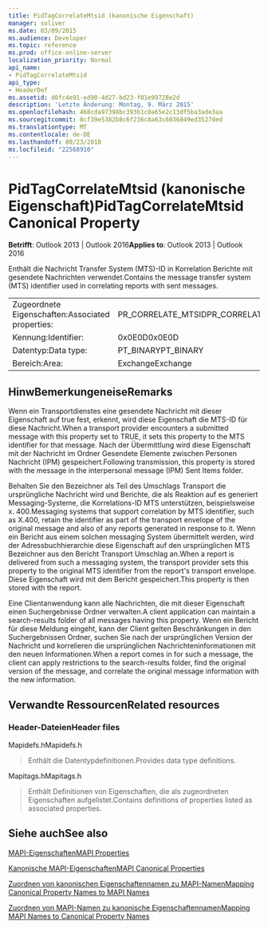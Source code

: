 ```yaml
---
title: PidTagCorrelateMtsid (kanonische Eigenschaft)
manager: soliver
ms.date: 03/09/2015
ms.audience: Developer
ms.topic: reference
ms.prod: office-online-server
localization_priority: Normal
api_name:
- PidTagCorrelateMtsid
api_type:
- HeaderDef
ms.assetid: d0fc4e91-ed90-4d27-bd23-f01e99728e2d
description: 'Letzte Änderung: Montag, 9. März 2015'
ms.openlocfilehash: 468cda97398bc393b1c0a65e2c13df5ba3ade3aa
ms.sourcegitcommit: 0cf39e5382b8c6f236c8a63c6036849ed3527ded
ms.translationtype: MT
ms.contentlocale: de-DE
ms.lasthandoff: 08/23/2018
ms.locfileid: "22568910"
---
```

# <a name="pidtagcorrelatemtsid-canonical-property"></a><span data-ttu-id="7c248-103">PidTagCorrelateMtsid (kanonische Eigenschaft)</span><span class="sxs-lookup"><span data-stu-id="7c248-103">PidTagCorrelateMtsid Canonical Property</span></span>

  
  
<span data-ttu-id="7c248-104">**Betrifft**: Outlook 2013 | Outlook 2016</span><span class="sxs-lookup"><span data-stu-id="7c248-104">**Applies to**: Outlook 2013 | Outlook 2016</span></span> 
  
<span data-ttu-id="7c248-105">Enthält die Nachricht Transfer System (MTS)-ID in Korrelation Berichte mit gesendete Nachrichten verwendet.</span><span class="sxs-lookup"><span data-stu-id="7c248-105">Contains the message transfer system (MTS) identifier used in correlating reports with sent messages.</span></span>
  
|||
|:-----|:-----|
|<span data-ttu-id="7c248-106">Zugeordnete Eigenschaften:</span><span class="sxs-lookup"><span data-stu-id="7c248-106">Associated properties:</span></span>  <br/> |<span data-ttu-id="7c248-107">PR_CORRELATE_MTSID</span><span class="sxs-lookup"><span data-stu-id="7c248-107">PR_CORRELATE_MTSID</span></span>  <br/> |
|<span data-ttu-id="7c248-108">Kennung:</span><span class="sxs-lookup"><span data-stu-id="7c248-108">Identifier:</span></span>  <br/> |<span data-ttu-id="7c248-109">0x0E0D</span><span class="sxs-lookup"><span data-stu-id="7c248-109">0x0E0D</span></span>  <br/> |
|<span data-ttu-id="7c248-110">Datentyp:</span><span class="sxs-lookup"><span data-stu-id="7c248-110">Data type:</span></span>  <br/> |<span data-ttu-id="7c248-111">PT_BINARY</span><span class="sxs-lookup"><span data-stu-id="7c248-111">PT_BINARY</span></span>  <br/> |
|<span data-ttu-id="7c248-112">Bereich:</span><span class="sxs-lookup"><span data-stu-id="7c248-112">Area:</span></span>  <br/> |<span data-ttu-id="7c248-113">Exchange</span><span class="sxs-lookup"><span data-stu-id="7c248-113">Exchange</span></span>  <br/> |
   
## <a name="remarks"></a><span data-ttu-id="7c248-114">HinwBemerkungeneise</span><span class="sxs-lookup"><span data-stu-id="7c248-114">Remarks</span></span>

<span data-ttu-id="7c248-115">Wenn ein Transportdienstes eine gesendete Nachricht mit dieser Eigenschaft auf true fest, erkennt, wird diese Eigenschaft die MTS-ID für diese Nachricht.</span><span class="sxs-lookup"><span data-stu-id="7c248-115">When a transport provider encounters a submitted message with this property set to TRUE, it sets this property to the MTS identifier for that message.</span></span> <span data-ttu-id="7c248-116">Nach der Übermittlung wird diese Eigenschaft mit der Nachricht im Ordner Gesendete Elemente zwischen Personen Nachricht (IPM) gespeichert.</span><span class="sxs-lookup"><span data-stu-id="7c248-116">Following transmission, this property is stored with the message in the interpersonal message (IPM) Sent Items folder.</span></span>
  
<span data-ttu-id="7c248-117">Behalten Sie den Bezeichner als Teil des Umschlags Transport die ursprüngliche Nachricht wird und Berichte, die als Reaktion auf es generiert Messaging-Systeme, die Korrelations-ID MTS unterstützen, beispielsweise x. 400.</span><span class="sxs-lookup"><span data-stu-id="7c248-117">Messaging systems that support correlation by MTS identifier, such as X.400, retain the identifier as part of the transport envelope of the original message and also of any reports generated in response to it.</span></span> <span data-ttu-id="7c248-118">Wenn ein Bericht aus einem solchen messaging System übermittelt werden, wird der Adressbuchhierarchie diese Eigenschaft auf den ursprünglichen MTS Bezeichner aus den Bericht Transport Umschlag an.</span><span class="sxs-lookup"><span data-stu-id="7c248-118">When a report is delivered from such a messaging system, the transport provider sets this property to the original MTS identifier from the report's transport envelope.</span></span> <span data-ttu-id="7c248-119">Diese Eigenschaft wird mit dem Bericht gespeichert.</span><span class="sxs-lookup"><span data-stu-id="7c248-119">This property is then stored with the report.</span></span>
  
<span data-ttu-id="7c248-120">Eine Clientanwendung kann alle Nachrichten, die mit dieser Eigenschaft einen Suchergebnisse Ordner verwalten.</span><span class="sxs-lookup"><span data-stu-id="7c248-120">A client application can maintain a search-results folder of all messages having this property.</span></span> <span data-ttu-id="7c248-121">Wenn ein Bericht für diese Meldung eingeht, kann der Client gelten Beschränkungen in den Suchergebnissen Ordner, suchen Sie nach der ursprünglichen Version der Nachricht und korrelieren die ursprünglichen Nachrichteninformationen mit den neuen Informationen.</span><span class="sxs-lookup"><span data-stu-id="7c248-121">When a report comes in for such a message, the client can apply restrictions to the search-results folder, find the original version of the message, and correlate the original message information with the new information.</span></span>
  
## <a name="related-resources"></a><span data-ttu-id="7c248-122">Verwandte Ressourcen</span><span class="sxs-lookup"><span data-stu-id="7c248-122">Related resources</span></span>

### <a name="header-files"></a><span data-ttu-id="7c248-123">Header-Dateien</span><span class="sxs-lookup"><span data-stu-id="7c248-123">Header files</span></span>

<span data-ttu-id="7c248-124">Mapidefs.h</span><span class="sxs-lookup"><span data-stu-id="7c248-124">Mapidefs.h</span></span>
  
> <span data-ttu-id="7c248-125">Enthält die Datentypdefinitionen.</span><span class="sxs-lookup"><span data-stu-id="7c248-125">Provides data type definitions.</span></span>
    
<span data-ttu-id="7c248-126">Mapitags.h</span><span class="sxs-lookup"><span data-stu-id="7c248-126">Mapitags.h</span></span>
  
> <span data-ttu-id="7c248-127">Enthält Definitionen von Eigenschaften, die als zugeordneten Eigenschaften aufgelistet.</span><span class="sxs-lookup"><span data-stu-id="7c248-127">Contains definitions of properties listed as associated properties.</span></span>
    
## <a name="see-also"></a><span data-ttu-id="7c248-128">Siehe auch</span><span class="sxs-lookup"><span data-stu-id="7c248-128">See also</span></span>



[<span data-ttu-id="7c248-129">MAPI-Eigenschaften</span><span class="sxs-lookup"><span data-stu-id="7c248-129">MAPI Properties</span></span>](mapi-properties.md)
  
[<span data-ttu-id="7c248-130">Kanonische MAPI-Eigenschaften</span><span class="sxs-lookup"><span data-stu-id="7c248-130">MAPI Canonical Properties</span></span>](mapi-canonical-properties.md)
  
[<span data-ttu-id="7c248-131">Zuordnen von kanonischen Eigenschaftennamen zu MAPI-Namen</span><span class="sxs-lookup"><span data-stu-id="7c248-131">Mapping Canonical Property Names to MAPI Names</span></span>](mapping-canonical-property-names-to-mapi-names.md)
  
[<span data-ttu-id="7c248-132">Zuordnen von MAPI-Namen zu kanonische Eigenschaftennamen</span><span class="sxs-lookup"><span data-stu-id="7c248-132">Mapping MAPI Names to Canonical Property Names</span></span>](mapping-mapi-names-to-canonical-property-names.md)

